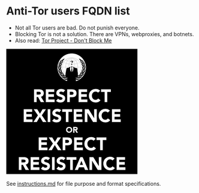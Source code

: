 # Anti-Tor users FQDN list

- Not all Tor users are bad. Do not punish everyone.
- Blocking Tor is not a solution. There are VPNs, webproxies, and botnets.
- Also read: [Tor Project - Don't Block Me](https://trac.torproject.org/projects/tor/wiki/org/projects/DontBlockMe)


![](../../image/anonexist.jpg)



See [instructions.md](../../instructions.md) for file purpose and format specifications.